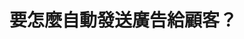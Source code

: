 <div class="flex flex-col justify-center items-center w-full h-full relative">
  <h1 class="title">要怎麼自動發送廣告給顧客？</h1>
</div>